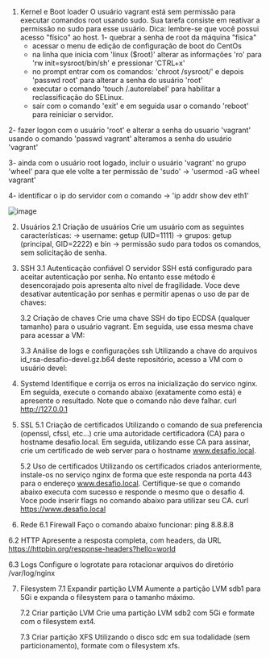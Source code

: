 1. Kernel e Boot loader
	O usuário vagrant está sem permissão para executar comandos root usando sudo. Sua tarefa consiste em reativar a permissão no sudo para esse usuário.
	Dica: lembre-se que você possui acesso "físico" ao host.
1- quebrar a senha de root da máquina "fisica" 
	- acessar o menu de edição de configuração de boot do CentOs
	- na linha que inicia com 'linux ($root)' alterar as informações 'ro' para 'rw init=sysroot/bin/sh' e pressionar 'CTRL+x'
	- no prompt entrar com os comandos: 'chroot /sysroot/' e depois 'passwd root' para alterar a senha do usuário 'root'
	- executar o comando 'touch /.autorelabel' para habilitar a reclassificação do SELinux.
	- sair com o comando 'exit' e em seguida usar o comando 'reboot' para reiniciar o servidor.

2- fazer logon com o usuário 'root' e alterar a senha do usuario 'vagrant' usando o comando 'passwd vagrant' alteramos a senha do usuário 'vagrant'

3- ainda com o usuário root logado, incluir o usuário 'vagrant' no grupo 'wheel' para que ele volte a ter permissão de 'sudo' -> 'usermod -aG wheel vagrant'

4- identificar o ip do servidor com o comando -> 'ip addr show dev eth1'

 ![image](https://user-images.githubusercontent.com/109318929/188898147-80f89931-d4d0-4264-9453-268af691af5e.png)





2. Usuários
	2.1 Criação de usuários
	Crie um usuário com as seguintes características:
	     ->	username: getup (UID=1111)
	     ->	grupos: getup (principal, GID=2222) e bin
	     ->	permissão sudo para todos os comandos, sem solicitação de senha.  	             
		     	               	             

3. SSH
	3.1 Autenticação confiável
	O servidor SSH está configurado para aceitar autenticação por senha. No entanto esse método é desencorajado pois apresenta alto nivel de fragilidade.
	Voce deve desativar autenticação por senhas e permitir apenas o uso de par de chaves:
		
	3.2 Criação de chaves
	Crie uma chave SSH do tipo ECDSA (qualquer tamanho) para o usuário vagrant. Em seguida, use essa mesma chave para acessar a VM:
		
	3.3 Análise de logs e configurações ssh
	Utilizando a chave do arquivos id_rsa-desafio-devel.gz.b64 deste repositório, acesso a VM com o usuário devel:

4. Systemd
	Identifique e corrija os erros na inicialização do servico nginx. Em seguida, execute o comando abaixo (exatamente como está) e apresente o resultado. Note que o comando não deve falhar.
	curl http://127.0.0.1
	

5. SSL
	5.1 Criação de certificados
	Utilizando o comando de sua preferencia (openssl, cfssl, etc...) crie uma autoridade certificadora (CA) para o hostname desafio.local. Em seguida, utilizando esse CA para assinar, crie um certificado de web server para o hostname www.desafio.local.


	5.2 Uso de certificados	
	Utilizando os certificados criados anteriormente, instale-os no serviço nginx de forma que este responda na porta 443 para o endereço www.desafio.local. Certifique-se que o comando abaixo executa com sucesso e responde o mesmo que o desafio 4. Voce pode inserir flags no comando abaixo para utilizar seu CA.
	curl https://www.desafio.local


6. Rede
	6.1 Firewall
	Faço o comando abaixo funcionar:
	ping 8.8.8.8


  6.2 HTTP
	Apresente a resposta completa, com headers, da URL https://httpbin.org/response-headers?hello=world

  6.3 Logs
  Configure o logrotate para rotacionar arquivos do diretório /var/log/nginx
	

7. Filesystem
	7.1 Expandir partição LVM
	Aumente a partição LVM sdb1 para 5Gi e expanda o filesystem para o tamanho máximo.
	
	7.2 Criar partição LVM
	Crie uma partição LVM sdb2 com 5Gi e formate com o filesystem ext4.
	
	7.3 Criar partição XFS
	Utilizando o disco sdc em sua todalidade (sem particionamento), formate com o filesystem xfs.
	
